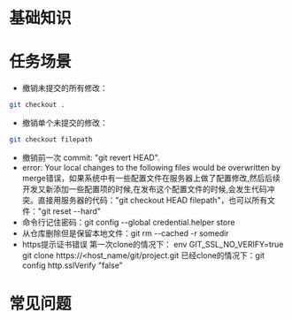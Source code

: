 # 基础知识

# 任务场景
* 撤销未提交的所有修改：
```bash
git checkout .
```

* 撤销单个未提交的修改：
```bash
git checkout filepath
```

* 撤销前一次 commit: "git revert HEAD".
* error: Your local changes to the following files would be overwritten by merge错误，如果系统中有一些配置文件在服务器上做了配置修改,然后后续开发又新添加一些配置项的时候,在发布这个配置文件的时候,会发生代码冲突。直接用服务器的代码："git checkout HEAD filepath"，也可以所有文件："git reset --hard"
* 命令行记住密码：git config --global credential.helper store
* 从仓库删除但是保留本地文件：git rm --cached -r somedir
* https提示证书错误
 第一次clone的情况下：
 env GIT_SSL_NO_VERIFY=true git clone https://<host_name/git/project.git
 已经clone的情况下：git config http.sslVerify "false” 

# 常见问题